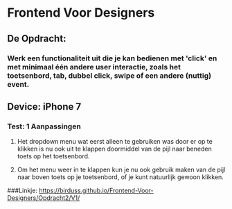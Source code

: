 # Frontend Voor Designers 

## De Opdracht: 

### Werk een functionaliteit uit die je kan bedienen met 'click' en met minimaal één andere user interactie, zoals het toetsenbord, tab, dubbel click, swipe of een andere (nuttig) event.



## Device: iPhone 7



### Test: 1 Aanpassingen

1. Het dropdown menu wat eerst alleen te gebruiken was door er op te klikken is nu ook uit te klappen doormiddel van de pijl naar beneden toets op het toetsenbord. 

2. Om het menu weer in te klappen kun je nu ook gebruik maken van de pijl naar boven toets op je toetsenbord, of je kunt natuurlijk gewoon klikken. 

###Linkje: https://birduss.github.io/Frontend-Voor-Designers/Opdracht2/V1/